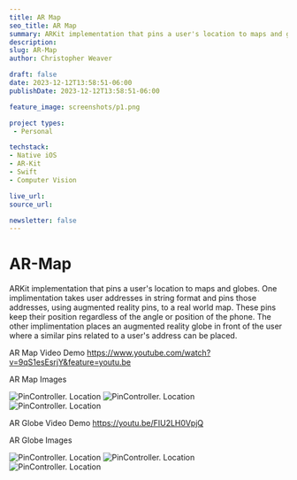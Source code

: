 ```yaml
---
title: AR Map
seo_title: AR Map
summary: ARKit implementation that pins a user's location to maps and globes.
description: 
slug: AR-Map
author: Christopher Weaver

draft: false
date: 2023-12-12T13:58:51-06:00
publishDate: 2023-12-12T13:58:51-06:00

feature_image: screenshots/p1.png

project types:
 - Personal

techstack:
- Native iOS 
- AR-Kit
- Swift
- Computer Vision

live_url: 
source_url: 

newsletter: false
---
```


# AR-Map
ARKit implementation that pins a user's location to maps and globes. One implimentation takes user addresses in string format and pins those addresses, using augmented reality pins, to a real world map. These pins keep their position regardless of the angle or position of the phone. The other implimentation places an augmented reality globe in front of the user where a similar pins related to a user's address can be placed. 


AR Map Video Demo
https://www.youtube.com/watch?v=9qS1esEsrjY&feature=youtu.be

AR Map Images 

![PinController. Location](/screenshots/p1.png)
![PinController. Location](/screenshots/p2.png)
![PinController. Location](/screenshots/p3.png)

AR Globe Video Demo
https://youtu.be/FIU2LH0VpjQ

AR Globe Images

![PinController. Location](/screenshots/p4.png)
![PinController. Location](/screenshots/p5.png)
![PinController. Location](/screenshots/p6.png)
